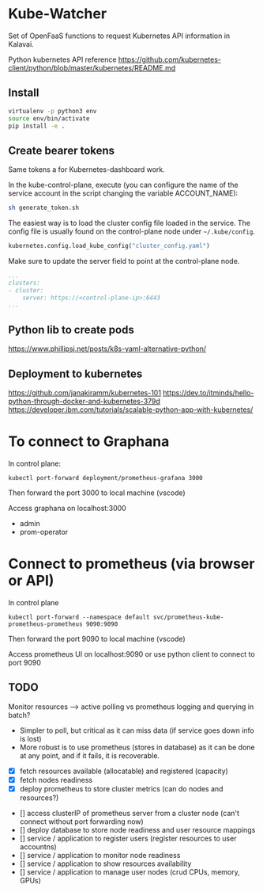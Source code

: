 # Kube-Watcher

Set of OpenFaaS functions to request Kubernetes API information in Kalavai.

Python kubernetes API reference https://github.com/kubernetes-client/python/blob/master/kubernetes/README.md


## Install

```bash
virtualenv -p python3 env
source env/bin/activate
pip install -e .
```

## Create bearer tokens

Same tokens a for Kubernetes-dashboard work.

In the kube-control-plane, execute (you can configure the name of the service account in the script changing the variable ACCOUNT_NAME):

```bash
sh generate_token.sh
```


The easiest way is to load the cluster config file loaded in the service. The config file is usually found on the control-plane node under `~/.kube/config`.

```python
kubernetes.config.load_kube_config("cluster_config.yaml")
```

Make sure to update the server field to point at the control-plane node.

```yaml
...
clusters:
- cluster:
    server: https://<control-plane-ip>:6443
...
```

## Python lib to create pods

https://www.phillipsj.net/posts/k8s-yaml-alternative-python/


## Deployment to kubernetes

https://github.com/janakiramm/kubernetes-101
https://dev.to/itminds/hello-python-through-docker-and-kubernetes-379d
https://developer.ibm.com/tutorials/scalable-python-app-with-kubernetes/


# To connect to Graphana

In control plane:
```
kubectl port-forward deployment/prometheus-grafana 3000
```

Then forward the port 3000 to local machine (vscode)

Access graphana on localhost:3000
- admin
- prom-operator


# Connect to prometheus (via browser or API)

In control plane
```
kubectl port-forward --namespace default svc/prometheus-kube-prometheus-prometheus 9090:9090
```

Then forward the port 9090 to local machine (vscode) 

Access prometheus UI on localhost:9090 or use python client to connect to port 9090


## TODO

Monitor resources --> active polling vs prometheus logging and querying in batch?
- Simpler to poll, but critical as it can miss data (if service goes down info is lost)
- More robust is to use prometheus (stores in database) as it can be done at any point, and if it fails, it is recoverable.


- [x] fetch resources available (allocatable) and registered (capacity)
- [x] fetch nodes readiness
- [x] deploy prometheus to store cluster metrics (can do nodes and resources?)
- [] access clusterIP of prometheus server from a cluster node (can't connect without port forwarding now)
- [] deploy database to store node readiness and user resource mappings
- [] service / application to register users (register resources to user accountns)
- [] service / application to monitor node readiness
- [] service / application to show resources availability
- [] service / application to manage user nodes (crud CPUs, memory, GPUs)